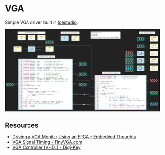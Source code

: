 # VGA
Simple VGA driver built in [Icestudio](https://icestudio.io/).

![Screenshot](vga/vga.png)

## Resources
 - [Driving a VGA Monitor Using an FPGA - Embedded Thoughts](https://embeddedthoughts.com/2016/07/29/driving-a-vga-monitor-using-an-fpga/)
 - [VGA Signal Timing - TinyVGA.com](http://tinyvga.com/vga-timing)
 - [VGA Controller (VHDL) - Digi-Key](https://www.digikey.com/eewiki/pages/viewpage.action?pageId=15925278)
